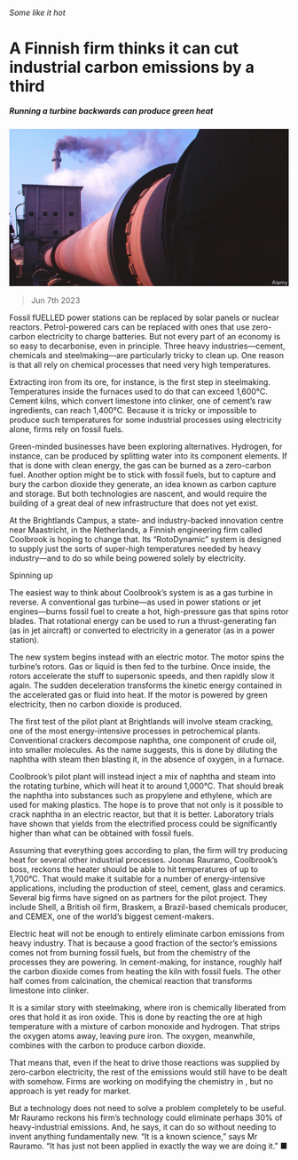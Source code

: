 ###### Some like it hot

# A Finnish firm thinks it can cut industrial carbon emissions by a third 

##### Running a turbine backwards can produce green heat 

![image](images/20230610_STP003.jpg) 

> Jun 7th 2023 

Fossil fUELLED power stations can be replaced by solar panels or nuclear reactors. Petrol-powered cars can be replaced with ones that use zero-carbon electricity to charge batteries. But not every part of an economy is so easy to decarbonise, even in principle. Three heavy industries—cement, chemicals and steelmaking—are particularly tricky to clean up. One reason is that all rely on chemical processes that need very high temperatures. 

Extracting iron from its ore, for instance, is the first step in steelmaking. Temperatures inside the furnaces used to do that can exceed 1,600°C. Cement kilns, which convert limestone into clinker, one of cement’s raw ingredients, can reach 1,400°C. Because it is tricky or impossible to produce such temperatures for some industrial processes using electricity alone, firms rely on fossil fuels.

Green-minded businesses have been exploring alternatives. Hydrogen, for instance, can be produced by splitting water into its component elements. If that is done with clean energy, the gas can be burned as a zero-carbon fuel. Another option might be to stick with fossil fuels, but to capture and bury the carbon dioxide they generate, an idea known as carbon capture and storage. But both technologies are nascent, and would require the building of a great deal of new infrastructure that does not yet exist. 

At the Brightlands Campus, a state- and industry-backed innovation centre near Maastricht, in the Netherlands, a Finnish engineering firm called Coolbrook is hoping to change that. Its “RotoDynamic” system is designed to supply just the sorts of super-high temperatures needed by heavy industry—and to do so while being powered solely by electricity. 

Spinning up

The easiest way to think about Coolbrook’s system is as a gas turbine in reverse. A conventional gas turbine—as used in power stations or jet engines—burns fossil fuel to create a hot, high-pressure gas that spins rotor blades. That rotational energy can be used to run a thrust-generating fan (as in jet aircraft) or converted to electricity in a generator (as in a power station). 

The new system begins instead with an electric motor. The motor spins the turbine’s rotors. Gas or liquid is then fed to the turbine. Once inside, the rotors accelerate the stuff to supersonic speeds, and then rapidly slow it again. The sudden deceleration transforms the kinetic energy contained in the accelerated gas or fluid into heat. If the motor is powered by green electricity, then no carbon dioxide is produced.

The first test of the pilot plant at Brightlands will involve steam cracking, one of the most energy-intensive processes in petrochemical plants. Conventional crackers decompose naphtha, one component of crude oil, into smaller molecules. As the name suggests, this is done by diluting the naphtha with steam then blasting it, in the absence of oxygen, in a furnace.

Coolbrook’s pilot plant will instead inject a mix of naphtha and steam into the rotating turbine, which will heat it to around 1,000°C. That should break the naphtha into substances such as propylene and ethylene, which are used for making plastics. The hope is to prove that not only is it possible to crack naphtha in an electric reactor, but that it is better. Laboratory trials have shown that yields from the electrified process could be significantly higher than what can be obtained with fossil fuels. 

Assuming that everything goes according to plan, the firm will try producing heat for several other industrial processes. Joonas Rauramo, Coolbrook’s boss, reckons the heater should be able to hit temperatures of up to 1,700°C. That would make it suitable for a number of energy-intensive applications, including the production of steel, cement, glass and ceramics. Several big firms have signed on as partners for the pilot project. They include Shell, a British oil firm, Braskem, a Brazil-based chemicals producer, and CEMEX, one of the world’s biggest cement-makers. 

Electric heat will not be enough to entirely eliminate carbon emissions from heavy industry. That is because a good fraction of the sector’s emissions comes not from burning fossil fuels, but from the chemistry of the processes they are powering. In cement-making, for instance, roughly half the carbon dioxide comes from heating the kiln with fossil fuels. The other half comes from calcination, the chemical reaction that transforms limestone into clinker.

It is a similar story with steelmaking, where iron is chemically liberated from ores that hold it as iron oxide. This is done by reacting the ore at high temperature with a mixture of carbon monoxide and hydrogen. That strips the oxygen atoms away, leaving pure iron. The oxygen, meanwhile, combines with the carbon to produce carbon dioxide.

That means that, even if the heat to drive those reactions was supplied by zero-carbon electricity, the rest of the emissions would still have to be dealt with somehow. Firms are working on modifying the chemistry in  , but no approach is yet ready for market.

But a technology does not need to solve a problem completely to be useful. Mr Rauramo reckons his firm’s technology could eliminate perhaps 30% of heavy-industrial emissions. And, he says, it can do so without needing to invent anything fundamentally new. “It is a known science,” says Mr Rauramo. “It has just not been applied in exactly the way we are doing it.” ■



